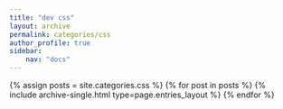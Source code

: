 ```yaml
---
title: "dev css"
layout: archive
permalink: categories/css
author_profile: true
sidebar:
    nav: "docs"
---
```



{% assign posts = site.categories.css %}
{% for post in posts %} {% include archive-single.html type=page.entries_layout %} {% endfor %}